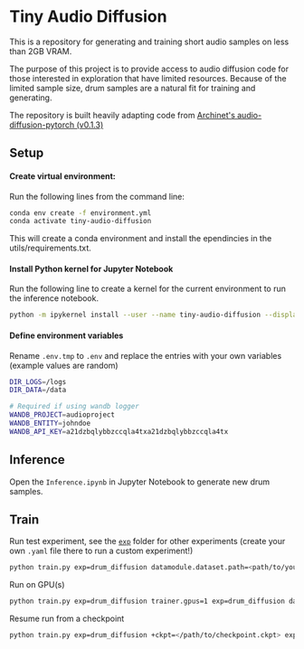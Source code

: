 # Tiny Audio Diffusion
This is a repository for generating and training short audio samples on less than 2GB VRAM.

The purpose of this project is to provide access to audio diffusion code for those interested in exploration that have limited resources. Because of the limited sample size, drum samples are a natural fit for training and generating.

The repository is built heavily adapting code from [Archinet's audio-diffusion-pytorch (v0.1.3)](https://github.com/archinetai/audio-diffusion-pytorch)

## Setup

#### Create virtual environment:

Run the following lines from the command line:
```bash
conda env create -f environment.yml
conda activate tiny-audio-diffusion
```

This will create a conda environment and install the ependincies in the utils/requirements.txt.


#### Install Python kernel for Jupyter Notebook
Run the following line to create a kernel for the current environment to run the inference notebook.

```bash
python -m ipykernel install --user --name tiny-audio-diffusion --display-name "tiny-audio-diffusion (Python 3.10)"
```


#### Define environment variables
Rename `.env.tmp` to `.env` and replace the entries with your own variables (example values are random)
```bash
DIR_LOGS=/logs
DIR_DATA=/data

# Required if using wandb logger
WANDB_PROJECT=audioproject
WANDB_ENTITY=johndoe
WANDB_API_KEY=a21dzbqlybbzccqla4txa21dzbqlybbzccqla4tx
```

## Inference
Open the `Inference.ipynb` in Jupyter Notebook to generate new drum samples.

## Train
Run test experiment, see the [`exp`](exp/) folder for other experiments (create your own `.yaml` file there to run a custom experiment!)
```bash
python train.py exp=drum_diffusion datamodule.dataset.path=<path/to/your/train/data>
```

Run on GPU(s)

```bash
python train.py exp=drum_diffusion trainer.gpus=1 exp=drum_diffusion datamodule.dataset.path=<path/to/your/train/data>
```

Resume run from a checkpoint

```bash
python train.py exp=drum_diffusion +ckpt=</path/to/checkpoint.ckpt> exp=drum_diffusion datamodule.dataset.path=<path/to/your/train/data>
```
